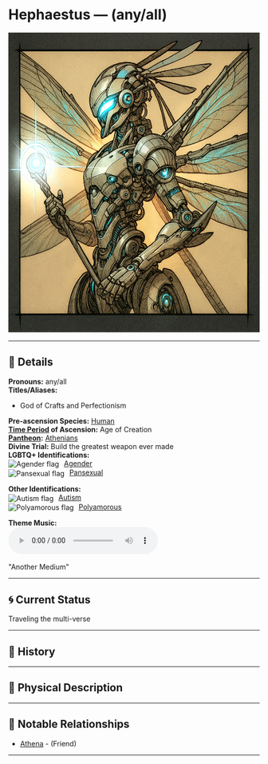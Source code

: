 # Hephaestus — (any/all)

<!-- Optional -->
<img src="hephaestus.jpg" alt="Hephaestus" style="height: 600px; width: auto;" />

---

## 📕 Details
**Pronouns:** any/all  
**Titles/Aliases:**  
  - God of Crafts and Perfectionism  

**Pre-ascension Species:** [Human](../../../species/human/index.md)  
**[Time Period](../../history/time_periods/) of Ascension:** Age of Creation  
**[Pantheon](../../../pantheons):** [Athenians](../../../pantheons/athenians/index.md)  
**Divine Trial:** Build the greatest weapon ever made  
**LGBTQ+ Identifications:**  
      <img src="../../flags/agender.jpg" alt="Agender flag" width="30" style="vertical-align: middle; margin-right: 6px;">
  [Agender](../../../identifiers/agender/index.md)  
      <img src="../../flags/pansexual.jpg" alt="Pansexual flag" width="30" style="vertical-align: middle; margin-right: 6px;">
  [Pansexual](../../../identifiers/pansexual/index.md)  

**Other Identifications:**  
      <img src="../../flags/autism.jpg" alt="Autism flag" width="30" style="vertical-align: middle; margin-right: 6px;">
  [Autism](../../../identifiers/autism/index.md)  
      <img src="../../flags/polyamorous.jpg" alt="Polyamorous flag" width="30" style="vertical-align: middle; margin-right: 6px;">
  [Polyamorous](../../../identifiers/polyamorous/index.md)  

**Theme Music:**  
<audio controls>
  <source src="hepheastus_|_another_medium.mp4" type="audio/mpeg">
  Your browser does not support the audio element.
</audio>

"Another Medium"  




---

## 🌀 Current Status
Traveling the multi-verse

---

## 📜 History


---

## 👤 Physical Description


---
## 🧩 Notable Relationships
  - [Athena](../athena/index.md) - (Friend)  

---
